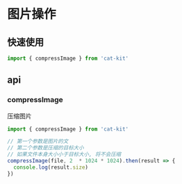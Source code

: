 # 图片操作

## 快速使用
```ts
import { compressImage } from 'cat-kit'
```

## api

### compressImage
压缩图片

```ts
import { compressImage } from 'cat-kit'

// 第一个参数是图片的文
// 第二个参数是压缩的目标大小
// 如果文件本身大小小于目标大小, 将不会压缩
compressImage(file, 2  * 1024 * 1024).then(result => {
  console.log(result.size)
})
```